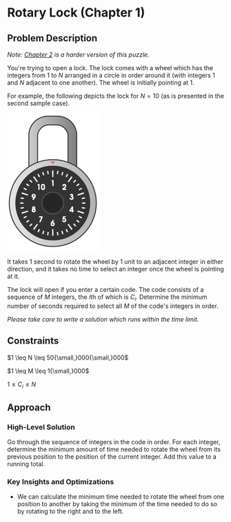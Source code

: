 # Rotary Lock (Chapter 1)

## Problem Description

*Note: [Chapter 2](../../Level%202/Director%20of%20Photography%202/) is a harder version of this puzzle.*

You're trying to open a lock. The lock comes with a wheel which has the integers from $1$ to $N$ arranged in a circle in order around it (with integers $1$ and $N$ adjacent to one another). The wheel is initially pointing at $1$.

For example, the following depicts the lock for $N = 10$ (as is presented in the second sample case).

![Lock Image](images/Lock%20Image.png)

It takes $1$ second to rotate the wheel by $1$ unit to an adjacent integer in either direction, and it takes no time to select an integer once the wheel is pointing at it.

The lock will open if you enter a certain code. The code consists of a sequence of $M$ integers, the $i\text{th}$ of which is $C_i$. Determine the minimum number of seconds required to select all $M$ of the code's integers in order.

*Please take care to write a solution which runs within the time limit.*

## Constraints

$1 \leq N \leq 50{\small,}000{\small,}000$

$1 \leq M \leq 1{\small,}000$

$1 \leq C_i \leq N$

## Approach

### High-Level Solution

Go through the sequence of integers in the code in order. For each integer, determine the minimum amount of time needed to rotate the wheel from its previous position to the position of the current integer. Add this value to a running total.

### Key Insights and Optimizations

- We can calculate the minimum time needed to rotate the wheel from one position to another by taking the minimum of the time needed to do so by rotating to the right and to the left.